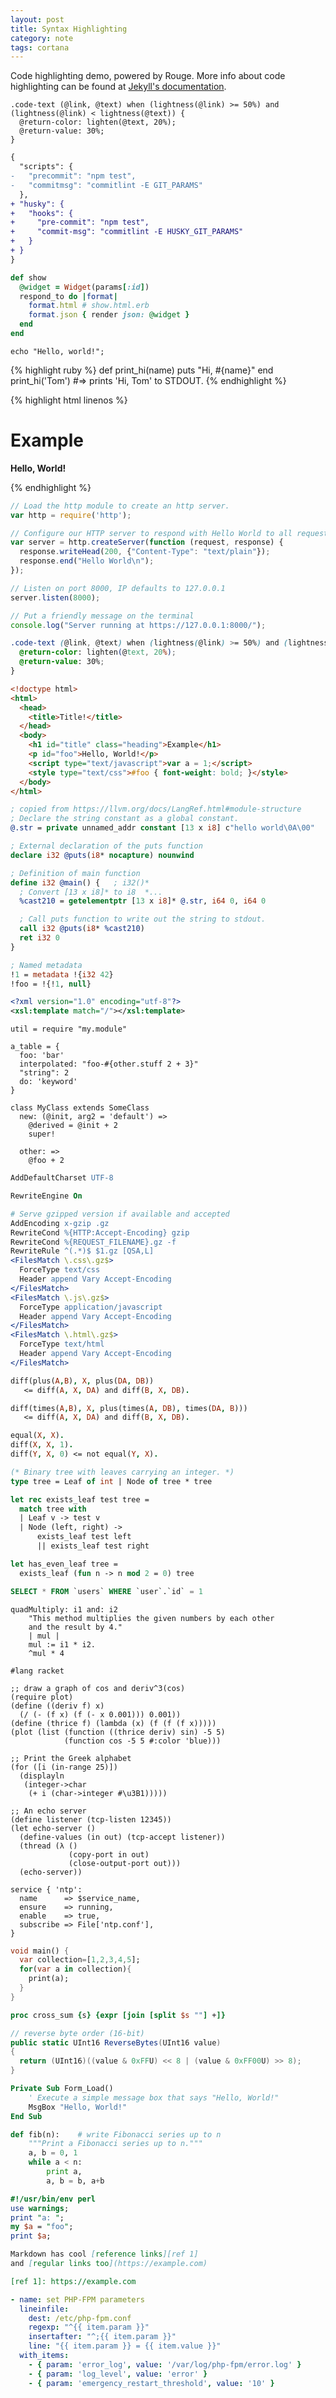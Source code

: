 ```yaml
---
layout: post
title: Syntax Highlighting
category: note
tags: cortana
---
```


Code highlighting demo, powered by Rouge. More info about code highlighting can be found at [Jekyll's documentation](https://jekyllrb.com/docs/templates/#code-snippet-highlighting).

```
.code-text (@link, @text) when (lightness(@link) >= 50%) and (lightness(@link) < lightness(@text)) {
  @return-color: lighten(@text, 20%);
  @return-value: 30%;
}
```

```diff
{
  "scripts": {
-   "precommit": "npm test",
-   "commitmsg": "commitlint -E GIT_PARAMS"
  },
+ "husky": {
+   "hooks": {
+     "pre-commit": "npm test",
+     "commit-msg": "commitlint -E HUSKY_GIT_PARAMS"
+   }
+ }
}
```

```ruby
def show
  @widget = Widget(params[:id])
  respond_to do |format|
    format.html # show.html.erb
    format.json { render json: @widget }
  end
end
```

```php?start_inline=1
echo "Hello, world!";
```

{% highlight ruby %}
def print_hi(name)
  puts "Hi, #{name}"
end
print_hi('Tom')
#=> prints 'Hi, Tom' to STDOUT.
{% endhighlight %}

{% highlight html linenos %}
<!doctype html>
<html>
  <head>
    <title>Title!</title>
  </head>
  <body>
    <h1 id="title" class="heading">Example</h1>
    <p id="foo">Hello, World!</p>
    <script type="text/javascript">var a = 1;</script>
    <style type="text/css">#foo { font-weight: bold; }</style>
  </body>
</html>
{% endhighlight %}

```js
// Load the http module to create an http server.
var http = require('http');

// Configure our HTTP server to respond with Hello World to all requests.
var server = http.createServer(function (request, response) {
  response.writeHead(200, {"Content-Type": "text/plain"});
  response.end("Hello World\n");
});

// Listen on port 8000, IP defaults to 127.0.0.1
server.listen(8000);

// Put a friendly message on the terminal
console.log("Server running at https://127.0.0.1:8000/");
```

```css
.code-text (@link, @text) when (lightness(@link) >= 50%) and (lightness(@link) < lightness(@text)) {
  @return-color: lighten(@text, 20%);
  @return-value: 30%;
}
```

```html
<!doctype html>
<html>
  <head>
    <title>Title!</title>
  </head>
  <body>
    <h1 id="title" class="heading">Example</h1>
    <p id="foo">Hello, World!</p>
    <script type="text/javascript">var a = 1;</script>
    <style type="text/css">#foo { font-weight: bold; }</style>
  </body>
</html>
```

```llvm
; copied from https://llvm.org/docs/LangRef.html#module-structure
; Declare the string constant as a global constant.
@.str = private unnamed_addr constant [13 x i8] c"hello world\0A\00"

; External declaration of the puts function
declare i32 @puts(i8* nocapture) nounwind

; Definition of main function
define i32 @main() {   ; i32()*
  ; Convert [13 x i8]* to i8  *...
  %cast210 = getelementptr [13 x i8]* @.str, i64 0, i64 0

  ; Call puts function to write out the string to stdout.
  call i32 @puts(i8* %cast210)
  ret i32 0
}

; Named metadata
!1 = metadata !{i32 42}
!foo = !{!1, null}
```

```xml
<?xml version="1.0" encoding="utf-8"?>
<xsl:template match="/"></xsl:template>
```

```moonscript
util = require "my.module"

a_table = {
  foo: 'bar'
  interpolated: "foo-#{other.stuff 2 + 3}"
  "string": 2
  do: 'keyword'
}

class MyClass extends SomeClass
  new: (@init, arg2 = 'default') =>
    @derived = @init + 2
    super!

  other: =>
    @foo + 2
```

```apache
AddDefaultCharset UTF-8

RewriteEngine On

# Serve gzipped version if available and accepted
AddEncoding x-gzip .gz
RewriteCond %{HTTP:Accept-Encoding} gzip
RewriteCond %{REQUEST_FILENAME}.gz -f
RewriteRule ^(.*)$ $1.gz [QSA,L]
<FilesMatch \.css\.gz$>
  ForceType text/css
  Header append Vary Accept-Encoding
</FilesMatch>
<FilesMatch \.js\.gz$>
  ForceType application/javascript
  Header append Vary Accept-Encoding
</FilesMatch>
<FilesMatch \.html\.gz$>
  ForceType text/html
  Header append Vary Accept-Encoding
</FilesMatch>
```

```prolog
diff(plus(A,B), X, plus(DA, DB))
   <= diff(A, X, DA) and diff(B, X, DB).

diff(times(A,B), X, plus(times(A, DB), times(DA, B)))
   <= diff(A, X, DA) and diff(B, X, DB).

equal(X, X).
diff(X, X, 1).
diff(Y, X, 0) <= not equal(Y, X).
```

```ocaml
(* Binary tree with leaves car­rying an integer. *)
type tree = Leaf of int | Node of tree * tree

let rec exists_leaf test tree =
  match tree with
  | Leaf v -> test v
  | Node (left, right) ->
      exists_leaf test left
      || exists_leaf test right

let has_even_leaf tree =
  exists_leaf (fun n -> n mod 2 = 0) tree
```

```sql
SELECT * FROM `users` WHERE `user`.`id` = 1
```

```smalltalk
quadMultiply: i1 and: i2
    "This method multiplies the given numbers by each other
    and the result by 4."
    | mul |
    mul := i1 * i2.
    ^mul * 4
```

```racket
#lang racket

;; draw a graph of cos and deriv^3(cos)
(require plot)
(define ((deriv f) x)
  (/ (- (f x) (f (- x 0.001))) 0.001))
(define (thrice f) (lambda (x) (f (f (f x)))))
(plot (list (function ((thrice deriv) sin) -5 5)
            (function cos -5 5 #:color 'blue)))

;; Print the Greek alphabet
(for ([i (in-range 25)])
  (displayln
   (integer->char
    (+ i (char->integer #\u3B1)))))

;; An echo server
(define listener (tcp-listen 12345))
(let echo-server ()
  (define-values (in out) (tcp-accept listener))
  (thread (λ ()
             (copy-port in out)
             (close-output-port out)))
  (echo-server))
```

```puppet
service { 'ntp':
  name      => $service_name,
  ensure    => running,
  enable    => true,
  subscribe => File['ntp.conf'],
}
```

```dart
void main() {
  var collection=[1,2,3,4,5];
  for(var a in collection){
    print(a);
  }
}
```

```tcl
proc cross_sum {s} {expr [join [split $s ""] +]}
```

```csharp
// reverse byte order (16-bit)
public static UInt16 ReverseBytes(UInt16 value)
{
  return (UInt16)((value & 0xFFU) << 8 | (value & 0xFF00U) >> 8);
}
```

```vb
Private Sub Form_Load()
    ' Execute a simple message box that says "Hello, World!"
    MsgBox "Hello, World!"
End Sub
```

```python
def fib(n):    # write Fibonacci series up to n
    """Print a Fibonacci series up to n."""
    a, b = 0, 1
    while a < n:
        print a,
        a, b = b, a+b
```

```perl
#!/usr/bin/env perl
use warnings;
print "a: ";
my $a = "foo";
print $a;
```

```markdown
Markdown has cool [reference links][ref 1]
and [regular links too](https://example.com)

[ref 1]: https://example.com
```

```yaml
- name: set PHP-FPM parameters
  lineinfile:
    dest: /etc/php-fpm.conf
    regexp: "^{{ item.param }}"
    insertafter: "^;{{ item.param }}"
    line: "{{ item.param }} = {{ item.value }}"
  with_items:
    - { param: 'error_log', value: '/var/log/php-fpm/error.log' }
    - { param: 'log_level', value: 'error' }
    - { param: 'emergency_restart_threshold', value: '10' }
```
